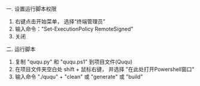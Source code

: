 一.  设置运行脚本权限
1. 右键点击开始菜单， 选择“终端管理员”
2. 输入命令："Set-ExecutionPolicy RemoteSigned"
3. 关闭

二. 运行脚本
1. 复制 "ququ.py" 和 "ququ.ps1" 到项目文件(Ququ)
2. 在项目文件夹空白处 shift + 鼠标右键， 并选择 "在此处打开Powershell窗口"
3. 输入命令 "./ququ" + "clean" 或 "generate" 或 "build"